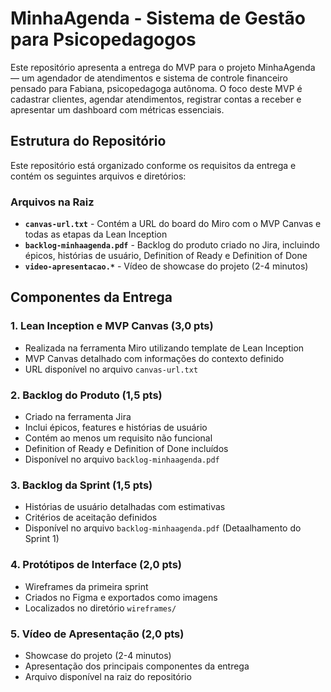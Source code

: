 # MinhaAgenda - Sistema de Gestão para Psicopedagogos

Este repositório apresenta a entrega do MVP para o projeto MinhaAgenda — um agendador de atendimentos e sistema de controle financeiro pensado para Fabiana, psicopedagoga autônoma. O foco deste MVP é cadastrar clientes, agendar atendimentos, registrar contas a receber e apresentar um dashboard com métricas essenciais.

## Estrutura do Repositório

Este repositório está organizado conforme os requisitos da entrega e contém os seguintes arquivos e diretórios:

### Arquivos na Raiz

- **`canvas-url.txt`** - Contém a URL do board do Miro com o MVP Canvas e todas as etapas da Lean Inception
- **`backlog-minhaagenda.pdf`** - Backlog do produto criado no Jira, incluindo épicos, histórias de usuário, Definition of Ready e Definition of Done
- **`video-apresentacao.*`** - Vídeo de showcase do projeto (2-4 minutos)

## Componentes da Entrega

### 1. Lean Inception e MVP Canvas (3,0 pts)
- Realizada na ferramenta Miro utilizando template de Lean Inception
- MVP Canvas detalhado com informações do contexto definido
- URL disponível no arquivo `canvas-url.txt`

### 2. Backlog do Produto (1,5 pts)
- Criado na ferramenta Jira
- Inclui épicos, features e histórias de usuário
- Contém ao menos um requisito não funcional
- Definition of Ready e Definition of Done incluídos
- Disponível no arquivo `backlog-minhaagenda.pdf`

### 3. Backlog da Sprint (1,5 pts)
- Histórias de usuário detalhadas com estimativas
- Critérios de aceitação definidos
- Disponível no arquivo `backlog-minhaagenda.pdf` (Detaalhamento do Sprint 1)

### 4. Protótipos de Interface (2,0 pts)
- Wireframes da primeira sprint
- Criados no Figma e exportados como imagens
- Localizados no diretório `wireframes/`

### 5. Vídeo de Apresentação (2,0 pts)
- Showcase do projeto (2-4 minutos)
- Apresentação dos principais componentes da entrega
- Arquivo disponível na raiz do repositório


